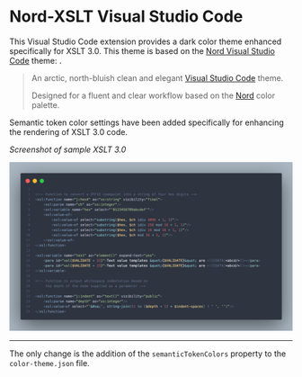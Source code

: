 # Nord-XSLT Visual Studio Code

This Visual Studio Code extension provides a dark color theme enhanced specifically for XSLT 3.0. This theme is based on the  <a href="https://marketplace.visualstudio.com/items?itemName=arcticicestudio.nord-visual-studio-code">Nord Visual Studio Code</a> theme: . 

> <p>An arctic, north-bluish clean and elegant <a href="https://code.visualstudio.com" target="_blank">Visual Studio Code</a> theme.
>
> Designed for a fluent and clear workflow based on the <a href="https://www.nordtheme.com/">Nord</a> color palette.</p>


Semantic token color settings have been added specifically for enhancing the rendering of XSLT 3.0 code.

*Screenshot of sample XSLT 3.0*

<img src="https://github.com/pgfearo/nord-xslt-vscode/blob/master/xslt-vscode-nord.png">

---

The only change is the addition of the `semanticTokenColors` property to the `color-theme.json` file.


